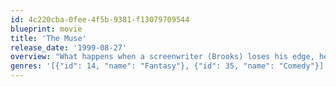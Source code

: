 ```yaml
---
id: 4c220cba-0fee-4f5b-9381-f13079709544
blueprint: movie
title: 'The Muse'
release_date: '1999-08-27'
overview: "What happens when a screenwriter (Brooks) loses his edge, he turns to anyone he can for help... even if it's the mythical \"Zeus's Daughter\" (Stone). And he's willing to pay, albeit reluctantly, whatever price it takes to satisfy this goddess, especially when her advice gets him going again on a sure-fire script. However, this is not the limit of her help, she also gets the writer's wife (MacDowell) going on her own bakery enterprise, much to the chagrin of Brooks, who has already had to make many personal sacrifices for his own help."
genres: '[{"id": 14, "name": "Fantasy"}, {"id": 35, "name": "Comedy"}]'
---
```

